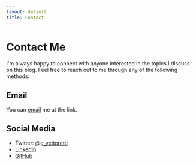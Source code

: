 ```yaml
---
layout: default
title: Contact
---
```


# Contact Me

I'm always happy to connect with anyone interested in the topics I discuss on this blog. Feel free to reach out to me through any of the following methods:

## Email

You can [email](mailto:2guidoatgmail) me at the link.

## Social Media

- Twitter: [@g_vettoretti](https://twitter.com/@g_vettoretti)
- [LinkedIn](https://www.linkedin.com/in/guido-vettoretti-00b586291/)
- [GitHub](https://github.com/guidov)


